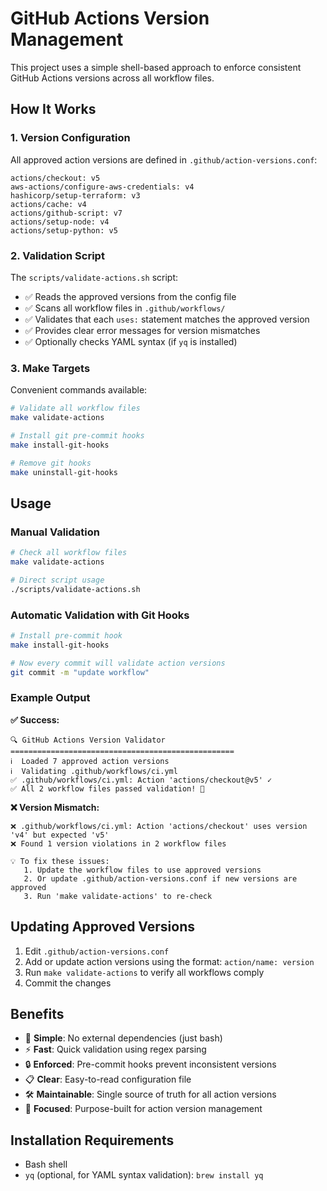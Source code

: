 # GitHub Actions Version Management

This project uses a simple shell-based approach to enforce consistent GitHub Actions versions across all workflow files.

## How It Works

### 1. Version Configuration
All approved action versions are defined in `.github/action-versions.conf`:

```
actions/checkout: v5
aws-actions/configure-aws-credentials: v4  
hashicorp/setup-terraform: v3
actions/cache: v4
actions/github-script: v7
actions/setup-node: v4
actions/setup-python: v5
```

### 2. Validation Script
The `scripts/validate-actions.sh` script:
- ✅ Reads the approved versions from the config file
- ✅ Scans all workflow files in `.github/workflows/`
- ✅ Validates that each `uses:` statement matches the approved version
- ✅ Provides clear error messages for version mismatches
- ✅ Optionally checks YAML syntax (if `yq` is installed)

### 3. Make Targets
Convenient commands available:

```bash
# Validate all workflow files
make validate-actions

# Install git pre-commit hooks
make install-git-hooks

# Remove git hooks
make uninstall-git-hooks
```

## Usage

### Manual Validation
```bash
# Check all workflow files
make validate-actions

# Direct script usage
./scripts/validate-actions.sh
```

### Automatic Validation with Git Hooks
```bash
# Install pre-commit hook
make install-git-hooks

# Now every commit will validate action versions
git commit -m "update workflow"
```

### Example Output

**✅ Success:**
```
🔍 GitHub Actions Version Validator
==================================================
ℹ️  Loaded 7 approved action versions  
ℹ️  Validating .github/workflows/ci.yml
✅ .github/workflows/ci.yml: Action 'actions/checkout@v5' ✓
✅ All 2 workflow files passed validation! 🎉
```

**❌ Version Mismatch:**
```
❌ .github/workflows/ci.yml: Action 'actions/checkout' uses version 'v4' but expected 'v5'
❌ Found 1 version violations in 2 workflow files

💡 To fix these issues:
   1. Update the workflow files to use approved versions
   2. Or update .github/action-versions.conf if new versions are approved
   3. Run 'make validate-actions' to re-check
```

## Updating Approved Versions

1. Edit `.github/action-versions.conf`
2. Add or update action versions using the format: `action/name: version`
3. Run `make validate-actions` to verify all workflows comply
4. Commit the changes

## Benefits

- 🚀 **Simple**: No external dependencies (just bash)
- ⚡ **Fast**: Quick validation using regex parsing
- 🔒 **Enforced**: Pre-commit hooks prevent inconsistent versions
- 📋 **Clear**: Easy-to-read configuration file
- 🛠️ **Maintainable**: Single source of truth for all action versions
- 🎯 **Focused**: Purpose-built for action version management

## Installation Requirements

- Bash shell
- `yq` (optional, for YAML syntax validation): `brew install yq`
